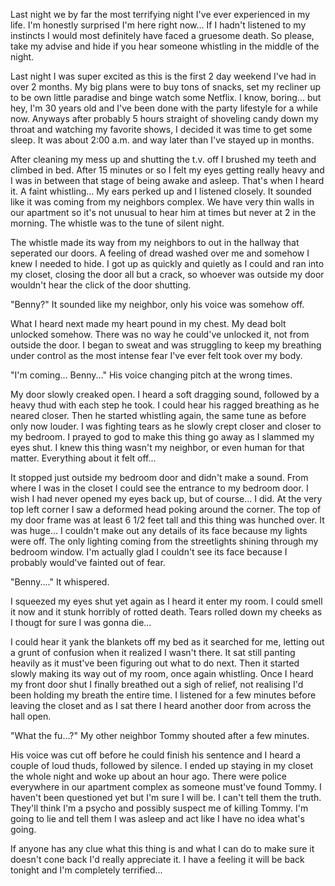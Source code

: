 Last night we by far the most terrifying night I've ever experienced in my life. I'm honestly surprised I'm here right now... If I hadn't listened to my instincts I would most definitely have faced a gruesome death. So please, take my advise and hide if you hear someone whistling in the middle of the night.

Last night I was super excited as this is the first 2 day weekend I've had in over 2 months. My big plans were to buy tons of snacks, set my recliner up to be own little paradise and binge watch some Netflix. I know, boring... but hey, I'm 30 years old and I've been done with the party lifestyle for a while now. Anyways after probably 5 hours straight of shoveling candy down my throat and watching my favorite shows, I decided it was time to get some sleep. It was about 2:00 a.m. and way later than I've stayed up in months.

After cleaning my mess up and shutting the t.v. off I brushed my teeth and climbed in bed. After 15 minutes or so I felt my eyes getting really heavy and I was in between that stage of being awake and asleep. That's when I heard it. A faint whistling... My ears perked up and I listened closely. It sounded like it was coming from my neighbors complex. We have very thin walls in our apartment so it's not unusual to hear him at times but never at 2 in the morning. The whistle was to the tune of silent night.

The whistle made its way from my neighbors to out in the hallway that seperated our doors. A feeling of dread washed over me and somehow I knew I needed to hide. I got up as quickly and quietly as I could and ran into my closet, closing the door all but a crack, so whoever was outside my door wouldn't hear the click of the door shutting.

"Benny?" It sounded like my neighbor, only his voice was somehow off.

What I heard next made my heart pound in my chest. My dead bolt unlocked somehow. There was no way he could've unlocked it, not from outside the door. I began to sweat and was struggling to keep my breathing under control as the most intense fear I've ever felt took over my body.

"I'm coming... Benny..." His voice changing pitch at the wrong times.

My door slowly creaked open. I heard a soft dragging sound, followed by a heavy thud with each step he took. I could hear his ragged breathing as he neared closer. Then he started whistling again, the same tune as before only now louder. I was fighting tears as he slowly crept closer and closer to my bedroom. I prayed to god to make this thing go away as I slammed my eyes shut. I knew this thing wasn't my neighbor, or even human for that matter. Everything about it felt off...

It stopped just outside my bedroom door and didn't make a sound. From where I was in the closet I could see the entrance to my bedroom door. I wish I had never opened my eyes back up, but of course... I did. At the very top left corner I saw a deformed head poking around the corner. The top of my door frame was at least 6 1/2 feet tall and this thing was hunched over. It was huge... I couldn't make out any details of its face because my lights were off. The only lighting coming from the streetlights shining through my bedroom window. I'm actually glad I couldn't see its face because I probably would've fainted out of fear.

"Benny...." It whispered.

I squeezed my eyes shut yet again as I heard it enter my room. I could smell it now and it stunk horribly of rotted death. Tears rolled down my cheeks as I thougt for sure I was gonna die...

I could hear it yank the blankets off my bed as it searched for me, letting out a grunt of confusion when it realized I wasn't there. It sat still panting heavily as it must've been figuring out what to do next. Then it started slowly making its way out of my room, once again whistling. Once I heard my front door shut I finally breathed out a sigh of relief, not realising I'd been holding my breath the entire time. I listened for a few minutes before leaving the closet and as I sat there I heard another door from across the hall open. 

"What the fu...?" My other neighbor Tommy shouted after a few minutes.

His voice was cut off before he could finish his sentence and I heard a couple of loud thuds, followed by silence. I ended up staying in my closet the whole night and woke up about an hour ago. There were police everywhere in our apartment complex as someone must've found Tommy. I haven't been questioned yet but I'm sure I will be. I can't tell them the truth. They'll think I'm a psycho and possibly suspect me of killing Tommy.  I'm going to lie and tell them I was asleep and act like I have no idea what's going.

If anyone has any clue what this thing is and what I can do to make sure it doesn't cone back I'd really appreciate it. I have a feeling it will be back tonight and I'm completely terrified...